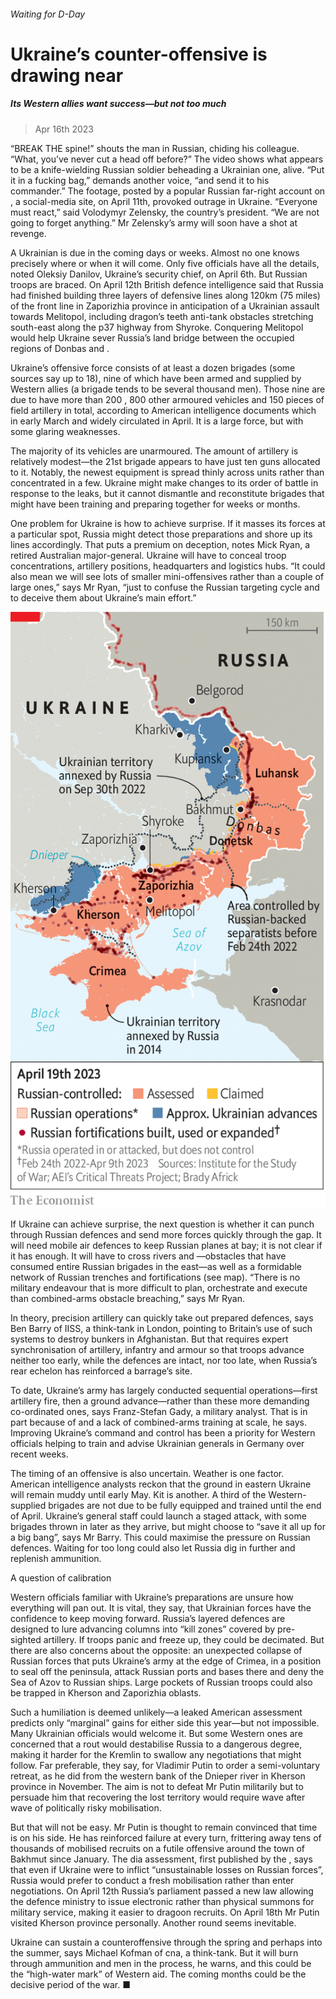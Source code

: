 ###### Waiting for D-Day

# Ukraine’s counter-offensive is drawing near 

##### Its Western allies want success—but not too much 

> Apr 16th 2023 



“BREAK THE spine!” shouts the man in Russian, chiding his colleague. “What, you’ve never cut a head off before?” The video shows what appears to be a knife-wielding Russian soldier beheading a Ukrainian one, alive. “Put it in a fucking bag,” demands another voice, “and send it to his commander.” The footage, posted by a popular Russian far-right account on , a social-media site, on April 11th, provoked outrage in Ukraine. “Everyone must react,” said Volodymyr Zelensky, the country’s president. “We are not going to forget anything.” Mr Zelensky’s army will soon have a shot at revenge.

A Ukrainian  is due in the coming days or weeks. Almost no one knows precisely where or when it will come. Only five officials have all the details, noted Oleksiy Danilov, Ukraine’s security chief, on April 6th. But Russian troops are braced. On April 12th British defence intelligence said that Russia had finished building three layers of defensive lines along 120km (75 miles) of the front line in Zaporizhia province in anticipation of a Ukrainian assault towards Melitopol, including dragon’s teeth anti-tank obstacles stretching south-east along the p37 highway from Shyroke. Conquering Melitopol would help Ukraine sever Russia’s land bridge between the occupied regions of Donbas and .

Ukraine’s offensive force consists of at least a dozen brigades (some sources say up to 18), nine of which have been armed and supplied by Western allies (a brigade tends to be several thousand men). Those nine are due to have more than 200 , 800 other armoured vehicles and 150 pieces of field artillery in total, according to American intelligence documents which  in early March and widely circulated in April. It is a large force, but with some glaring weaknesses.

The majority of its vehicles are unarmoured. The amount of artillery is relatively modest—the 21st brigade appears to have just ten guns allocated to it. Notably, the newest equipment is spread thinly across units rather than concentrated in a few. Ukraine might make changes to its order of battle in response to the leaks, but it cannot dismantle and reconstitute brigades that might have been training and preparing together for weeks or months.

One problem for Ukraine is how to achieve surprise. If it masses its forces at a particular spot, Russia might detect those preparations and shore up its lines accordingly. That puts a premium on deception, notes Mick Ryan, a retired Australian major-general. Ukraine will have to conceal troop concentrations, artillery positions, headquarters and logistics hubs. “It could also mean we will see lots of smaller mini-offensives rather than a couple of large ones,” says Mr Ryan, “just to confuse the Russian targeting cycle and to deceive them about Ukraine’s main effort.”

![image](images/20230422_EUM977.png) 


If Ukraine can achieve surprise, the next question is whether it can punch through Russian defences and send more forces quickly through the gap. It will need mobile air defences to keep Russian planes at bay; it is not clear if it has enough. It will have to cross rivers and —obstacles that have consumed entire Russian brigades in the east—as well as a formidable network of Russian trenches and fortifications (see map). “There is no military endeavour that is more difficult to plan, orchestrate and execute than combined-arms obstacle breaching,” says Mr Ryan.

In theory, precision artillery can quickly take out prepared defences, says Ben Barry of IISS, a think-tank in London, pointing to Britain’s use of such systems to destroy bunkers in Afghanistan. But that requires expert synchronisation of artillery, infantry and armour so that troops advance neither too early, while the defences are intact, nor too late, when Russia’s rear echelon has reinforced a barrage’s site. 

To date, Ukraine’s army has largely conducted sequential operations—first artillery fire, then a ground advance—rather than these more demanding co-ordinated ones, says Franz-Stefan Gady, a military analyst. That is in part because of  and a lack of combined-arms training at scale, he says. Improving Ukraine’s command and control has been a priority for Western officials helping to train and advise Ukrainian generals in Germany over recent weeks.

The timing of an offensive is also uncertain. Weather is one factor. American intelligence analysts reckon that the ground in eastern Ukraine will remain muddy until early May. Kit is another. A third of the Western-supplied brigades are not due to be fully equipped and trained until the end of April. Ukraine’s general staff could launch a staged attack, with some brigades thrown in later as they arrive, but might choose to “save it all up for a big bang”, says Mr Barry. This could maximise the pressure on Russian defences. Waiting for too long could also let Russia dig in further and replenish ammunition.

A question of calibration

Western officials familiar with Ukraine’s preparations are unsure how everything will pan out. It is vital, they say, that Ukrainian forces have the confidence to keep moving forward. Russia’s layered defences are designed to lure advancing columns into “kill zones” covered by pre-sighted artillery. If troops panic and freeze up, they could be decimated. But there are also concerns about the opposite: an unexpected collapse of Russian forces that puts Ukraine’s army at the edge of Crimea, in a position to seal off the peninsula, attack Russian ports and bases there and deny the Sea of Azov to Russian ships. Large pockets of Russian troops could also be trapped in Kherson and Zaporizhia oblasts.

Such a humiliation is deemed unlikely—a leaked American assessment predicts only “marginal” gains for either side this year—but not impossible. Many Ukrainian officials would welcome it. But some Western ones are concerned that a rout would destabilise Russia to a dangerous degree, making it harder for the Kremlin to swallow any negotiations that might follow. Far preferable, they say, for Vladimir Putin to order a semi-voluntary retreat, as he did from the western bank of the Dnieper river in Kherson province in November. The aim is not to defeat Mr Putin militarily but to persuade him that recovering the lost territory would require wave after wave of politically risky mobilisation.

But that will not be easy. Mr Putin is thought to remain convinced that time is on his side. He has reinforced failure at every turn, frittering away tens of thousands of mobilised recruits on a futile offensive around the town of Bakhmut since January. The dia assessment, first published by the , says that even if Ukraine were to inflict “unsustainable losses on Russian forces”, Russia would prefer to conduct a fresh mobilisation rather than enter negotiations. On April 12th Russia’s parliament passed a new law allowing the defence ministry to issue electronic rather than physical summons for military service, making it easier to dragoon recruits. On April 18th Mr Putin visited Kherson province personally. Another round seems inevitable.

Ukraine can sustain a counteroffensive through the spring and perhaps into the summer, says Michael Kofman of cna, a think-tank. But it will burn through ammunition and men in the process, he warns, and this could be the “high-water mark” of Western aid. The coming months could be the decisive period of the war. ■



